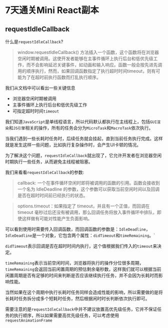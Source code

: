 # 7天通关Mini React副本

## requestIdleCallback

什么是`requestIdleCallback`? 

> window.requestIdleCallback() 方法插入一个函数，这个函数将在浏览器空闲时期被调用。这使开发者能够在主事件循环上执行后台和低优先级工作，而不会影响延迟关键事件，如动画和输入响应。函数一般会按先进先调用的顺序执行，然而，如果回调函数指定了执行超时时间timeout，则有可能为了在超时前执行函数而打乱执行顺序。

我们从文档中可以看出一些关键信息

- 浏览器空闲时期被调用
- 主事件循环上执行后台和低优先级工作
- 可指定超时时间`timeout`

我们知道`JavaScript`是单线程语言，所以代码默认都执行在主线程上，包括`GUI渲染`和`JS引擎`相关的操作，所有的任务会分为`MicroTask`和`MacroTask`依次执行。

当我们遇到一些长耗时任务时，后续任务就会挂起，直到当前任务执行完成。这样就是发生这样一些问题，比如执行复杂操作时，会产生UI卡顿的情况。

为了解决这个问题，`requestIdleCallback`就出现了，它允许开发者在浏览器空闲时期执行一些任务，从而避免主线程被阻塞。

我们来看看`requestIdleCallback`的参数:

>callback: 一个在事件循环空闲时即将被调用的函数的引用。函数会接收到一个名为 IdleDeadline 的参数，这个参数可以获取当前空闲时间以及回调是否在超时时间前已经执行的状态。

>options.timeout：如果指定了 timeout，并且有一个正值，而回调在 timeout 毫秒过后还没有被调用，那么回调任务将放入事件循环中排队，即使这样做有可能对性能产生负面影响。

可以看到使用时需要传入回调函数，而回调函数的参数是：`IdleDeadline`，`IdleDeadline`是一个对象，它包含两个属性：`didTimeout`和`timeRemaining`。`

`didTimeout`表示回调是否在超时时间内执行，这个值根据我们传入的`timeout`来决定。

`timeRemaining`表示当前空闲时间，浏览器将执行的操作分位很多周期，`timeRemaining`会返回当前闲置周期的预估剩余毫秒数，这样我们就可以根据当前闲置周期是否有足够的时间来判断是否应该继续执行任务，并不会因为长耗时而影响性能。

当然如果在这个周期中执行长耗时任务同样会造成性能的影响，所以需要做的是将长耗时任务拆分成多个短耗时任务，然后根据闲时时长判断依次执行即可。

需要注意的是`requestIdleCallback`中并不建议放置高优先级任务，它并不保证任务的执行顺序，所以如果需要高优先级任务，可以考虑使用`requestAnimationFrame`